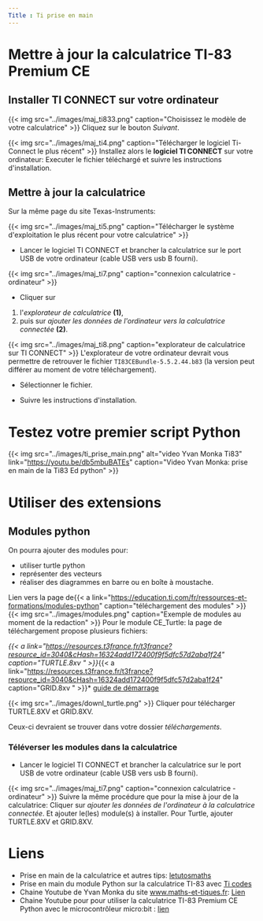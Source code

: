 ```yaml
---
Title : Ti prise en main
---
```


# Mettre à jour la calculatrice TI-83 Premium CE
## Installer TI CONNECT sur votre ordinateur
{{< img src="../images/maj_ti833.png" caption="Choisissez le modèle de votre calculatrice" >}}
Cliquez sur le bouton *Suivant*.

{{< img src="../images/maj_ti4.png" caption="Télécharger le logiciel Ti-Connect le plus récent" >}}
Installez alors le **logiciel TI CONNECT** sur votre ordinateur: Executer le fichier téléchargé et suivre les instructions d'installation.

## Mettre à jour la calculatrice

Sur la même page du site Texas-Instruments:

{{< img src="../images/maj_ti5.png" caption="Télécharger le système d'exploitation le plus récent pour votre calculatrice" >}}
* Lancer le logiciel TI CONNECT et brancher la calculatrice sur le port USB de votre ordinateur (cable USB vers usb B fourni).

{{< img src="../images/maj_ti7.png" caption="connexion calculatrice - ordinateur" >}}
* Cliquer sur 

1. l'*explorateur de calculatrice* **(1)**,
2. puis sur *ajouter les données de l'ordinateur vers la calculatrice connectée* **(2)**.

{{< img src="../images/maj_ti8.png" caption="explorateur de calculatrice sur TI CONNECT" >}}
L'explorateur de votre ordinateur devrait vous permettre de retrouver le fichier `TI83CEBundle-5.5.2.44.b83` (la version peut différer au moment de votre téléchargement). 

* Sélectionner le fichier.

* Suivre les instructions d'installation.

# Testez votre premier script Python

{{< img src="../images/ti_prise_main.png" alt="video Yvan Monka Ti83" link="https://youtu.be/db5mbuBATEs" caption="Video Yvan Monka: prise en main de la Ti83 Ed python" >}}
# Utiliser des extensions
## Modules python
On pourra ajouter des modules pour:

- utiliser turtle python
- représenter des vecteurs
- réaliser des diagrammes en barre ou en boîte à moustache.

Lien vers la page de{{< a link="https://education.ti.com/fr/ressources-et-formations/modules-python" caption="téléchargement des modules" >}}
{{< img src="../images/modules.png" caption="Exemple de modules au moment de la redaction" >}}
Pour le module CE_Turtle: la page de téléchargement propose plusieurs fichiers:

*{{< a link="https://resources.t3france.fr/t3france?resource_id=3040&cHash=16324add172400f9f5dfc57d2aba1f24" caption="TURTLE.8xv " >}}*{{< a link="https://resources.t3france.fr/t3france?resource_id=3040&cHash=16324add172400f9f5dfc57d2aba1f24" caption="GRID.8xv " >}}* [guide de démarrage](https://resources.t3france.fr/fileadmin/user_upload/Turtle_Getting_Started_Guide_CE_Python_FR.pdf)

{{< img src="../images/downl_turtle.png" >}}
Cliquer pour télécharger TURTLE.8XV et GRID.8XV.

Ceux-ci devraient se trouver dans votre dossier *téléchargements*.

### Téléverser les modules dans la calculatrice

* Lancer le logiciel TI CONNECT et brancher la calculatrice sur le port USB de votre ordinateur (cable USB vers usb B fourni).

{{< img src="../images/maj_ti7.png" caption="connexion calculatrice - ordinateur" >}}
Suivre la même procédure que pour la mise à jour de la calculatrice: Cliquer sur *ajouter les données de l'ordinateur à la calculatrice connectée*. Et ajouter le(les) module(s) à installer. Pour Turtle, ajouter TURTLE.8XV et GRID.8XV.


# Liens
* Prise en main de la calculatrice et autres tips: [letutosmaths](https://www.lestutosmaths.fr/fr)
* Prise en main du module Python sur la calculatrice TI-83 avec [Ti codes](https://education.ti.com/fr/mises-a-jour-et-logiciels/ti-codes/python/83)
* Chaine Youtube de Yvan Monka du site www.maths-et-tiques.fr: [Lien](https://www.youtube.com/channel/UCaDqmzanCq4ZYhdEm0Df9Qg)
* Chaine Youtube pour pour utiliser la calculatrice TI-83 Premium CE Python avec le microcontrôleur micro:bit : [lien](https://www.youtube.com/playlist?list=PL4V-Xo0EMx4gDQkLAU6pwVKfqCN-sl-T_)


